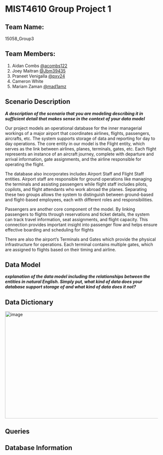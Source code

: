 # MIST4610 Group Project 1

## Team Name: 
15058_Group3

## Team Members:
1. Aidan Combs [@acombs122](https://github.com/acombs122)
2. Joey Maitran [@Jbm39435 ](https://github.com/Jbm39435)
3. Praneet Venigalla [@pxv24](https://github.com/pxv24)
4. Cameron White 
5. Mariam Zaman [@mad1amz](https://github.com/mad1amz/MIST4610Group3/blob/90084431293fd8ad8af4d262cd1ccada6a1104cf/README.md)

## Scenario Description 

_**A description of the scenario that you are modeling describing it in sufficient detail that makes
sense in the context of your data model**_

Our project models an operational database for the inner managerial workings of a major airport that coordinates airlines, flights, passengers, aircrafts, etc. The system supports storage of data and reporting for day to day operations. 
The core entity in our model is the Flight entity, which serves as the link between airlines, planes, terminals, gates, etc. Each flight represents an instance of an aircraft journey, complete with departure and arrival information, gate assignments, and the airline responsible for operating the flight.

The database also incorporates includes Airport Staff and Flight Staff entities. Airport staff are responsible for ground operations like managing the terminals and assisting passengers while flight staff includes pilots, copilots, and flight attendants who work abroad the planes. Separating these two groups allows the system to distinguish between ground-based and flight-based employees, each with different roles and responsibilities.

Passengers are another core component of the model. By linking passengers to flights through reservations and ticket details, the system can track travel information, seat assignments, and flight capacity. This connection provides important insight into passenger flow and helps ensure effective boarding and scheduling for flights

There are also the airport’s Terminals and Gates which provide the physical infrastructure for operations. Each terminal contains multiple gates, which are assigned to flights based on their timing and airline. 




## Data Model 

_**explanation of the data model including the
relationships between the entities in natural English. Simply put, what kind of data does your
database support storage of and what kind of data does it not?**_

## Data Dictionary 
<img width="827" height="352" alt="image" src="https://github.com/user-attachments/assets/d0518b83-9d07-4671-a13b-643d2808fe0d" />


## Queries

## Database Information
